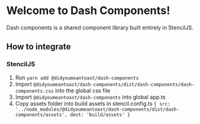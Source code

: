 # Welcome to Dash Components!

Dash components is a shared component library built entirely in StencilJS.

## How to integrate

### StencilJS

1. Run `yarn add @didyoumeantoast/dash-components`
2. Import `@didyoumeantoast/dash-components/dist/dash-components/dash-components.css` into the global css file
3. Import `@didyoumeantoast/dash-components` into global app.ts
4. Copy assets folder into build assets in stencil.config.ts
   `{ src: '../node_modules/@didyoumeantoast/dash-components/dist/dash-components/assets', dest: 'build/assets' }`

